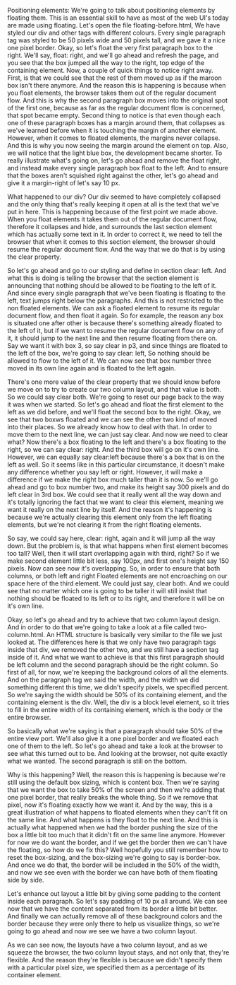 Positioning elements:
We're going to talk about positioning elements by floating them. 
This is an essential skill to have as most of the web UI's today are made using floating.
Let's open the file floating-before.html, We have styled our div and other tags with different colours.
Every single paragraph tag was styled to be 50 pixels wide and 50 pixels tall, and we gave it a nice one pixel border.
Okay, so let's float the very first paragraph box to the right. We'll say, float: right, and we'll go ahead and refresh the page, and you see that the box jumped all the way to the right, top edge of the containing element. 
Now, a couple of quick things to notice right away. First, is that we could see that the rest of them moved up as if the maroon box isn't there anymore. 
And the reason this is happening is because when you float elements, the browser takes them out of the regular document flow. And this is why the second paragraph box moves into the original spot of the first one, because as far as the regular document flow is concerned, that spot became empty.
Second thing to notice is that even though each one of these paragraph boxes has a margin around them, that collapses as we've learned before when it is touching the margin of another element. 
However, when it comes to floated elements, the margins never collapse. And this is why you now seeing the margin around the element on top. 
Also, we will notice that the light blue box, the development became shorter. 
To really illustrate what's going on, let's go ahead and remove the float right, and instead make every single paragraph box float to the left. 
And to ensure that the boxes aren't squished right against the other, let's go ahead and give it a margin-right of let's say 10 px. 

What happened to our div? Our div seemed to have completely collapsed and the only thing that's really keeping it open at all is the text that we've put in here. 
This is happening because of the first point we made above. When you float elements it takes them out of the regular document flow, therefore it collapses and hide, and surrounds the last section element which has actually some text in it. 
In order to correct it, we need to tell the browser that when it comes to this section element, the browser should resume the regular document flow. And the way that we do that is by using the clear property.

So let's go ahead and go to our styling and define in section clear: left. 
And what this is doing is telling the browser that the section element is announcing that nothing should be allowed to be floating to the left of it. 
And since every single paragraph that we've been floating is floating to the left, text jumps right below the paragraphs. 
And this is not restricted to the non floated elements. We can ask a floated element to resume its regular document flow, and then float it again. 
So for example, the reason any box is  situated one after other is because there's something already floated to the left of it, but if we want to resume the regular document flow on any of it, it should jump to the next line and then resume floating from there on. 
Say we want it with box 3, so say clear in p3, and since things are floated to the left of the box, we're going to say clear: left, So nothing should be allowed to flow to the left of it. 
We can now see that box number three moved in its own line again and is floated to the left again.

There's one more value of the clear property that we should know before we move on to try to create our two column layout, and that value is both.
So we could say clear both. We're going to reset our page back to the way it was when we started. 
So let's go ahead and float the first element to the left as we did before, and we'll float the second box to the right. Okay, we see that two boxws floated and we can see the other two kind of moved into their places. 
So we already know how to deal with that. In order to move them to the next line, we can just say clear. 
And now we need to clear what? Now there's a box floating to the left and there's a box floating to the right, so we can say clear: right. And the third box will go on it's own line. However, we can equally say clear:left because there's a box that is on the left as well. 
So it seems like in this particular circumstance, it doesn't make any difference whether you say left or right. 
However, it will make a difference if we make the right box much taller than it is now. So we'll go ahead and go to box number two, and make its height  say 300 pixels and do left clear in 3rd box. 
We could see that it really went all the way down and it's totally ignoring the fact that we want to clear this element, meaning we want it really on the next line by itself. 
And the reason it's happening is because we're actually clearing this element only from the left floating elements, but we're not clearing it from the right floating elements.

So say, we could say here, clear: right, again and it will jump all the way down. 
But the problem is, is that what happens when first element becomes too tall? 
Well, then it will start overlapping again with third, right? So if we make second element little bit less, say 100px, and first one's height say 150 pixels.
Now can see now it's overlapping. So, in order to ensure that both columns, or both left and right Floated elements are not encroaching on our space here of the third element. 
We could just say, clear both. And we could see that no matter which one is going to be taller it will still insist that nothing should be floated to its left or to its right, and therefore it will be on it's own line.

Okay, so let's go ahead and try to achieve that two column layout design. And in order to do that we're going to take a look at a file called two-column.html. 
An HTML structure is basically very similar to the file we just looked at. The differences here is that we only have two paragraph tags inside that div, we removed the other two, and we still have a section tag inside of it. 
And what we want to achieve is that this first paragraph should be left column and the second paragraph should be the right column. 
So first of all, for now, we're keeping the background colors of all the elements. 
And on the paragraph tag we said the width, and the width we did something different this time, we didn't specify pixels, we specified percent. 
So we're saying the width should be 50% of its containing element, and the containing element is the div. 
Well, the div is a block level element, so it tries to fill in the entire width of its containing element, which is the body or the entire browser. 

So basically what we're saying is that a paragraph should take 50% of the entire view port. We'll also give it a one pixel border and we floated each one of them to the left. So let's go ahead and take a look at the browser to see what this turned out to be. 
And looking at the browser, not quite exactly what we wanted. The second paragraph is still on the bottom. 

Why is this happening? Well, the reason this is happening is because we're still using the default box sizing, which is content box. Then we're saying that we want the box to take 50% of the screen and then we're adding that one pixel border, that really breaks the whole thing. 
So if we remove that pixel, now it's floating exactly how we want it. And by the way, this is a great illustration of what happens to floated elements when they can't fit on the same line. And what happens is they float to the next line. 
And this is actually what happened when we had the border pushing the size of the box a little bit too much that it didn't fit on the same line anymore. 
However for now we do want the border, and if we get the border then we can't have the floating, so how do we fix this? Well hopefully you still remember how to reset the box-sizing, and the box-sizing we're going to say is border-box. 
And once we do that, the border will be included in the 50% of the width, and now we see even with the border we can have both of them floating side by side. 

Let's enhance out layout a little bit by giving some padding to the content inside each paragraph. So let's say padding of 10 px all around. 
We can see now that we have the content separated from its border a little bit better. 
And finally we can actually remove all of these background colors and the border because they were only there to help us visualize things, so we're going to go ahead and now we see we have a two column layout. 

As we can see now, the layouts have a two column layout, and as we squeeze the browser, the two column layout stays, and not only that, they're flexible. 
And the reason they're flexible is because we didn't specify them with a particular pixel size, we specified them as a percentage of its container element.
